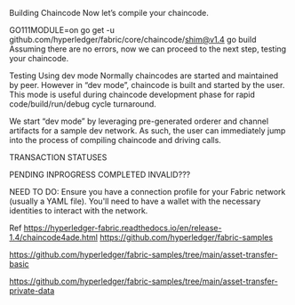 Building Chaincode
Now let’s compile your chaincode.

GO111MODULE=on go get -u github.com/hyperledger/fabric/core/chaincode/shim@v1.4
go build
Assuming there are no errors, now we can proceed to the next step, testing your chaincode.



Testing Using dev mode
Normally chaincodes are started and maintained by peer. However in “dev mode”, chaincode is built and started by the user. This mode is useful during chaincode development phase for rapid code/build/run/debug cycle turnaround.

We start “dev mode” by leveraging pre-generated orderer and channel artifacts for a sample dev network. As such, the user can immediately jump into the process of compiling chaincode and driving calls.


TRANSACTION STATUSES

PENDING
INPROGRESS
COMPLETED
INVALID???



NEED TO DO:
Ensure you have a connection profile for your Fabric network (usually a YAML file).
You'll need to have a wallet with the necessary identities to interact with the network.


Ref
https://hyperledger-fabric.readthedocs.io/en/release-1.4/chaincode4ade.html
https://github.com/hyperledger/fabric-samples

https://github.com/hyperledger/fabric-samples/tree/main/asset-transfer-basic


https://github.com/hyperledger/fabric-samples/tree/main/asset-transfer-private-data